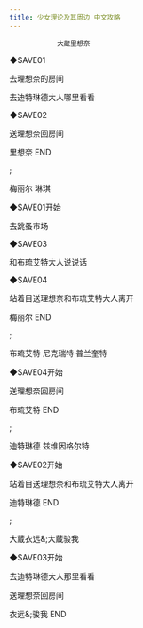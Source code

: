 ```yaml
---
title: 少女理论及其周边 中文攻略
---
```


                大蔵里想奈



◆SAVE01



去理想奈的房间



去迪特琳德大人哪里看看



◆SAVE02



送理想奈回房间



里想奈 END



 ;



梅丽尔 琳琪



◆SAVE01开始



去跳蚤市场



◆SAVE03



和布琉艾特大人说说话



◆SAVE04



站着目送理想奈和布琉艾特大人离开



梅丽尔 END



 ;



布琉艾特 尼克瑞特 普兰奎特



◆SAVE04开始



送理想奈回房间



布琉艾特 END



 ;



迪特琳德 兹维因格尔特



◆SAVE02开始



站着目送理想奈和布琉艾特大人离开



迪特琳德 END



 ;



大蔵衣远&;大蔵骏我



◆SAVE03开始



去迪特琳德大人那里看看



送理想奈回房间



衣远&;骏我 END


              
